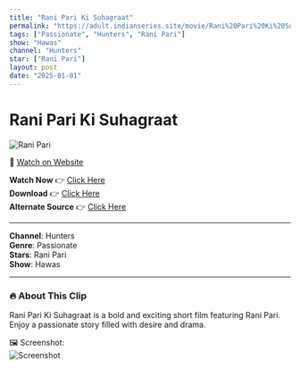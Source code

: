 ```yaml
---
title: "Rani Pari Ki Suhagraat"
permalink: "https://adult.indianseries.site/movie/Rani%20Pari%20Ki%20Suhagraat"
tags: ["Passionate", "Hunters", "Rani Pari"]
show: "Hawas"
channel: "Hunters"
star: ["Rani Pari"]
layout: post
date: "2025-01-01"
---
```


# Rani Pari Ki Suhagraat

![Rani Pari](https://shorts.desisins.com/wp-content/uploads/2024/07/Rani-Pari-Suhagraat-Hunters-Hawas-DesiSins.com_.jpg)

🔗 [Watch on Website](https://adult.indianseries.site/movie/Rani%20Pari%20Ki%20Suhagraat)

**Watch Now** 👉 [Click Here](https://adult.indianseries.site/movie/Rani%20Pari%20Ki%20Suhagraat)  
**Download** 👉 [Click Here](https://adult.indianseries.site/movie/Rani%20Pari%20Ki%20Suhagraat)  
**Alternate Source** 👉 [Click Here](https://adult.indianseries.site/movie/Rani%20Pari%20Ki%20Suhagraat)

---

**Channel**: Hunters  
**Genre**: Passionate  
**Stars**: Rani Pari  
**Show**: Hawas

---

### 🔥 About This Clip

Rani Pari Ki Suhagraat is a bold and exciting short film featuring Rani Pari. Enjoy a passionate story filled with desire and drama.
 
🖼️ Screenshot:  
![Screenshot](https://shorts.desisins.com/wp-content/uploads/2024/07/Rani-Pari-Suhagraat-Hunters-Hawas-DesiSins.com_.jpg)
